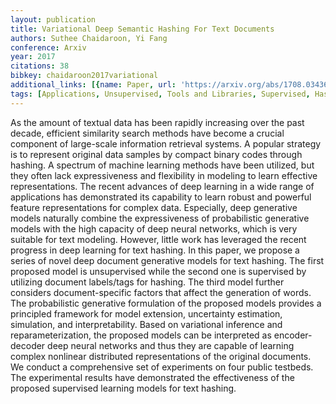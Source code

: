```yaml
---
layout: publication
title: Variational Deep Semantic Hashing For Text Documents
authors: Suthee Chaidaroon, Yi Fang
conference: Arxiv
year: 2017
citations: 38
bibkey: chaidaroon2017variational
additional_links: [{name: Paper, url: 'https://arxiv.org/abs/1708.03436'}]
tags: [Applications, Unsupervised, Tools and Libraries, Supervised, Hashing Methods]
---
```

As the amount of textual data has been rapidly increasing over the past
decade, efficient similarity search methods have become a crucial component of
large-scale information retrieval systems. A popular strategy is to represent
original data samples by compact binary codes through hashing. A spectrum of
machine learning methods have been utilized, but they often lack expressiveness
and flexibility in modeling to learn effective representations. The recent
advances of deep learning in a wide range of applications has demonstrated its
capability to learn robust and powerful feature representations for complex
data. Especially, deep generative models naturally combine the expressiveness
of probabilistic generative models with the high capacity of deep neural
networks, which is very suitable for text modeling. However, little work has
leveraged the recent progress in deep learning for text hashing.
  In this paper, we propose a series of novel deep document generative models
for text hashing. The first proposed model is unsupervised while the second one
is supervised by utilizing document labels/tags for hashing. The third model
further considers document-specific factors that affect the generation of
words. The probabilistic generative formulation of the proposed models provides
a principled framework for model extension, uncertainty estimation, simulation,
and interpretability. Based on variational inference and reparameterization,
the proposed models can be interpreted as encoder-decoder deep neural networks
and thus they are capable of learning complex nonlinear distributed
representations of the original documents. We conduct a comprehensive set of
experiments on four public testbeds. The experimental results have demonstrated
the effectiveness of the proposed supervised learning models for text hashing.